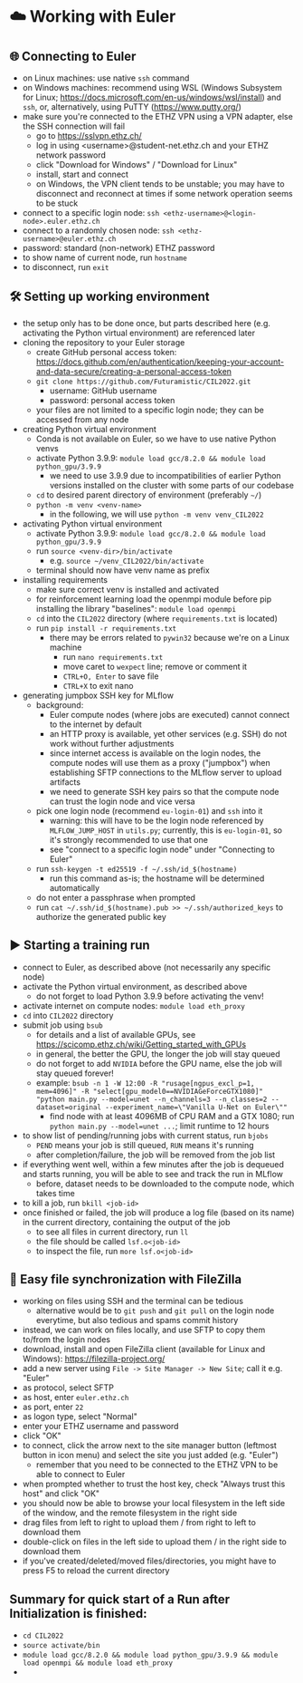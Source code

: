 # ☁️ Working with Euler

## 🌐 Connecting to Euler

- on Linux machines: use native ```ssh``` command
- on Windows machines: recommend using WSL (Windows Subsystem for Linux; https://docs.microsoft.com/en-us/windows/wsl/install) and ```ssh```, or, alternatively, using PuTTY (https://www.putty.org/)
- make sure you're connected to the ETHZ VPN using a VPN adapter, else the SSH connection will fail
  - go to https://sslvpn.ethz.ch/
  - log in using \<username\>@student-net.ethz.ch and your ETHZ network password
  - click "Download for Windows" / "Download for Linux"
  - install, start and connect
  - on Windows, the VPN client tends to be unstable; you may have to disconnect and reconnect at times if some network operation seems to be stuck
- connect to a specific login node: ```ssh <ethz-username>@<login-node>.euler.ethz.ch```
- connect to a randomly chosen node: ```ssh <ethz-username>@euler.ethz.ch```
- password: standard (non-network) ETHZ password
- to show name of current node, run ```hostname```
- to disconnect, run ```exit```

## 🛠️ Setting up working environment

- the setup only has to be done once, but parts described here (e.g. activating the Python virtual environment) are referenced later
- cloning the repository to your Euler storage
  - create GitHub personal access token: https://docs.github.com/en/authentication/keeping-your-account-and-data-secure/creating-a-personal-access-token
  - ```git clone https://github.com/Futuramistic/CIL2022.git```
    - username: GitHub username
    - password: personal access token
  - your files are not limited to a specific login node; they can be accessed from any node
- creating Python virtual environment
  - Conda is not available on Euler, so we have to use native Python venvs
  - activate Python 3.9.9: ```module load gcc/8.2.0 && module load python_gpu/3.9.9```
    - we need to use 3.9.9 due to incompatibilities of earlier Python versions installed on the cluster with some parts of our codebase 
  - ```cd``` to desired parent directory of environment (preferably ```~/```)
  - ```python -m venv <venv-name>```
    - in the following, we will use ```python -m venv venv_CIL2022```
- activating Python virtual environment
  - activate Python 3.9.9: ```module load gcc/8.2.0 && module load python_gpu/3.9.9```
  - run ```source <venv-dir>/bin/activate```
    - e.g. ```source ~/venv_CIL2022/bin/activate```
  - terminal should now have venv name as prefix
- installing requirements
  - make sure correct venv is installed and activated
  - for reinforcement learning load the openmpi module before pip installing the library "baselines": ```module load openmpi```
  - ```cd``` into the ```CIL2022``` directory (where ```requirements.txt``` is located)
  - run ```pip install -r requirements.txt```
    - there may be errors related to ```pywin32``` because we're on a Linux machine
      - run ```nano requirements.txt```
      - move caret to ```wexpect``` line; remove or comment it
      - ```CTRL+O, Enter``` to save file
      - ```CTRL+X``` to exit nano
- generating jumpbox SSH key for MLflow
  - background:
    - Euler compute nodes (where jobs are executed) cannot connect to the internet by default
    - an HTTP proxy is available, yet other services (e.g. SSH) do not work without further adjustments
    - since internet access is available on the login nodes, the compute nodes will use them as a proxy ("jumpbox") when establishing SFTP connections to the MLflow server to upload artifacts
    - we need to generate SSH key pairs so that the compute node can trust the login node and vice versa
  - pick one login node (recommend ```eu-login-01```) and ```ssh``` into it
    - warning: this will have to be the login node referenced by ```MLFLOW_JUMP_HOST``` in ```utils.py```; currently, this is ```eu-login-01```, so it's strongly recommended to use that one
    - see "connect to a specific login node" under "Connecting to Euler"
  - run ```ssh-keygen -t ed25519 -f ~/.ssh/id_$(hostname)```
    - run this command as-is; the hostname will be determined automatically
  - do not enter a passphrase when prompted
  - run ```cat ~/.ssh/id_$(hostname).pub >> ~/.ssh/authorized_keys``` to authorize the generated public key

## ▶️ Starting a training run

- connect to Euler, as described above (not necessarily any specific node)
- activate the Python virtual environment, as described above
  - do not forget to load Python 3.9.9 before activating the venv!
- activate internet on compute nodes: ```module load eth_proxy```
- ```cd``` into ```CIL2022``` directory
- submit job using ```bsub```
  - for details and a list of available GPUs, see https://scicomp.ethz.ch/wiki/Getting_started_with_GPUs
  - in general, the better the GPU, the longer the job will stay queued
  - do not forget to add ```NVIDIA``` before the GPU name, else the job will stay queued forever!
  - example: ```bsub -n 1 -W 12:00 -R "rusage[ngpus_excl_p=1, mem=4096]" -R "select[gpu_model0==NVIDIAGeForceGTX1080]" "python main.py --model=unet --n_channels=3 --n_classes=2 --dataset=original --experiment_name=\"Vanilla U-Net on Euler\""```
    - find node with at least 4096MB of CPU RAM and a GTX 1080; run ```python main.py --model=unet ...```; limit runtime to 12 hours
- to show list of pending/running jobs with current status, run ```bjobs```
  - ```PEND``` means your job is still queued, ```RUN``` means it's running
  - after completion/failure, the job will be removed from the job list
- if everything went well, within a few minutes after the job is dequeued and starts running, you will be able to see and track the run in MLflow
  - before, dataset needs to be downloaded to the compute node, which takes time
- to kill a job, run ```bkill <job-id>```
- once finished or failed, the job will produce a log file (based on its name) in the current directory, containing the output of the job
  - to see all files in current directory, run ```ll```
  - the file should be called ```lsf.o<job-id>```
  - to inspect the file, run ```more lsf.o<job-id>```

## 🔄 Easy file synchronization with FileZilla

- working on files using SSH and the terminal can be tedious
  - alternative would be to ```git push``` and ```git pull``` on the login node everytime, but also tedious and spams commit history
- instead, we can work on files locally, and use SFTP to copy them to/from the login nodes
- download, install and open FileZilla client (available for Linux and Windows): https://filezilla-project.org/
- add a new server using ```File -> Site Manager -> New Site```; call it e.g. "Euler"
- as protocol, select SFTP
- as host, enter ```euler.ethz.ch```
- as port, enter ```22```
- as logon type, select "Normal"
- enter your ETHZ username and password
- click "OK"
- to connect, click the arrow next to the site manager button (leftmost button in icon menu) and select the site you just added (e.g. "Euler")
  - remember that you need to be connected to the ETHZ VPN to be able to connect to Euler
- when prompted whether to trust the host key, check "Always trust this host" and click "OK"
- you should now be able to browse your local filesystem in the left side of the window, and the remote filesystem in the right side
- drag files from left to right to upload them / from right to left to download them
- double-click on files in the left side to upload them / in the right side to download them
- if you've created/deleted/moved files/directories, you might have to press F5 to reload the current directory


## Summary for quick start of a Run after Initialization is finished:
- `cd CIL2022`
- `source activate/bin`
- `module load gcc/8.2.0 && module load python_gpu/3.9.9 && module load openmpi && module load eth_proxy`
- 